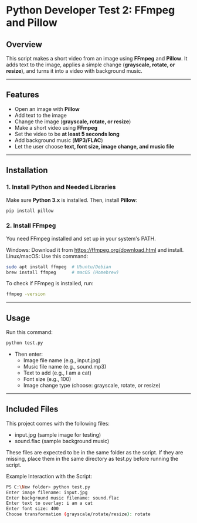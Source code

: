 # Python Developer Test 2: FFmpeg and Pillow

## Overview

This script makes a short video from an image using **FFmpeg** and **Pillow**. It adds text to the image, applies a simple change (**grayscale, rotate, or resize**), and turns it into a video with background music.

---

## Features

- Open an image with **Pillow**
- Add text to the image
- Change the image (**grayscale, rotate, or resize**)
- Make a short video using **FFmpeg**
- Set the video to be **at least 5 seconds long**
- Add background music (**MP3/FLAC**)
- Let the user choose **text, font size, image change, and music file**

---

## Installation

### 1. Install Python and Needed Libraries

Make sure **Python 3.x** is installed. Then, install **Pillow**:

```sh
pip install pillow
```

### 2. Install FFmpeg

You need FFmpeg installed and set up in your system's PATH.

Windows: Download it from https://ffmpeg.org/download.html and install.
Linux/macOS: Use this command:

```sh
sudo apt install ffmpeg  # Ubuntu/Debian
brew install ffmpeg      # macOS (Homebrew)

```

To check if FFmpeg is installed, run:

```sh
ffmpeg -version
```

---

## Usage

Run this command:

```sh
python test.py
```

- Then enter:
  - Image file name (e.g., input.jpg)
  - Music file name (e.g., sound.mp3)
  - Text to add (e.g., I am a cat)
  - Font size (e.g., 100)
  - Image change type (choose: grayscale, rotate, or resize)

---

## Included Files

This project comes with the following files:

- input.jpg (sample image for testing)
- sound.flac (sample background music)

These files are expected to be in the same folder as the script. If they are missing, place them in the same directory as test.py before running the script.

Example Interaction with the Script:

```sh
PS C:\New folder> python test.py
Enter image filename: input.jpg
Enter background music filename: sound.flac
Enter text to overlay: i am a cat
Enter font size: 400
Choose transformation (grayscale/rotate/resize): rotate
```

